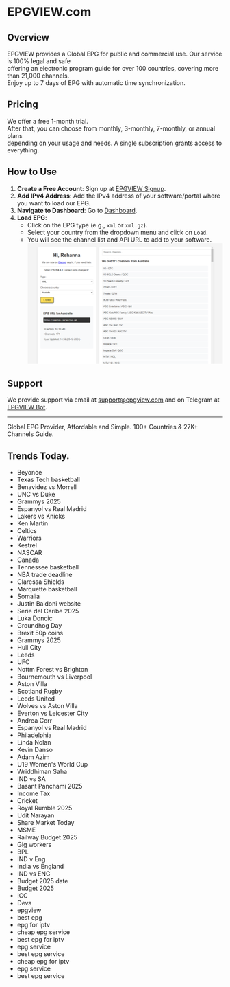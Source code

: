 # EPGVIEW.com



## Overview
EPGVIEW provides a Global EPG for public and commercial use. Our service is 100% legal and safe\
offering an electronic program guide for over 100 countries, covering more than 21,000 channels.\
Enjoy up to 7 days of EPG with automatic time synchronization.

## Pricing
We offer a free 1-month trial. \
After that, you can choose from monthly, 3-monthly, 7-monthly, or annual plans \
depending on your usage and needs. A single subscription grants access to everything.

## How to Use
1. **Create a Free Account**: Sign up at [EPGVIEW Signup](https://epgview.com/signup.php).
2. **Add IPv4 Address**: Add the IPv4 address of your software/portal where you want to load our EPG.
3. **Navigate to Dashboard**: Go to [Dashboard](https://epgview.com/dashboard.php).
4. **Load EPG**:
   - Click on the EPG type (e.g., `xml` or `xml.gz`).
   - Select your country from the dropdown menu and click on `Load`.
   - You will see the channel list and API URL to add to your software.
![EPGVIEW](img/dashboard.png)
## Support
We provide support via email at [support@epgview.com](mailto:support@epgview.com) and on Telegram at [EPGVIEW Bot](https://t.me/epgview_bot).

---

Global EPG Provider, Affordable and Simple. 100+ Countries & 27K+ Channels Guide.

## Trends Today.

- Beyonce
- Texas Tech basketball
- Benavidez vs Morrell
- UNC vs Duke
- Grammys 2025
- Espanyol vs Real Madrid
- Lakers vs Knicks
- Ken Martin
- Celtics
- Warriors
- Kestrel
- NASCAR
- Canada
- Tennessee basketball
- NBA trade deadline
- Claressa Shields
- Marquette basketball
- Somalia
- Justin Baldoni website
- Serie del Caribe 2025
- Luka Doncic
- Groundhog Day
- Brexit 50p coins
- Grammys 2025
- Hull City
- Leeds
- UFC
- Nottm Forest vs Brighton
- Bournemouth vs Liverpool
- Aston Villa
- Scotland Rugby
- Leeds United
- Wolves vs Aston Villa
- Everton vs Leicester City
- Andrea Corr
- Espanyol vs Real Madrid
- Philadelphia
- Linda Nolan
- Kevin Danso
- Adam Azim
- U19 Women's World Cup
- Wriddhiman Saha
- IND vs SA
- Basant Panchami 2025
- Income Tax
- Cricket
- Royal Rumble 2025
- Udit Narayan
- Share Market Today
- MSME
- Railway Budget 2025
- Gig workers
- BPL
- IND v Eng
- India vs England
- IND vs ENG
- Budget 2025 date
- Budget 2025
- ICC
- Deva
- epgview
- best epg
- epg for iptv
- cheap epg service
- best epg for iptv
- epg service
- best epg service
- cheap epg for iptv
- epg service
- best epg service

